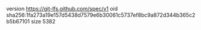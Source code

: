 version https://git-lfs.github.com/spec/v1
oid sha256:1fa273a19e157d5438d7579e6b30061c5737ef8bc9a872d344b365c2b5b67101
size 5382
